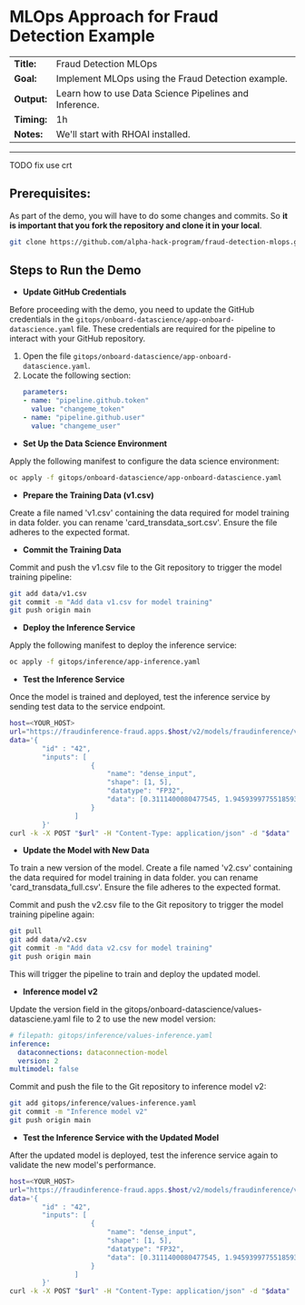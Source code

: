 # MLOps Approach for Fraud Detection Example

<table>
    <tr>
        <td><b>Title:</b></td>
        <td>Fraud Detection MLOps</td>
    </tr>
    <tr>
        <td><b>Goal:</b></td>
        <td>Implement MLOps using the Fraud Detection example.</td>
    </tr>
    <tr>
        <td><b>Output:</b></td>
        <td>Learn how to use Data Science Pipelines and Inference.</td>
    </tr>
    <tr>
        <td><b>Timing:</b></td>
        <td>1h</td>
    </tr>
    <tr>
        <td><b>Notes:</b></td>
        <td>We'll start with RHOAI installed.</td>
    </tr>
</table>

---

TODO fix use crt

## Prerequisites:
As part of the demo, you will have to do some changes and commits. So **it is important that you fork the repository and clone it in your local**.

```bash
git clone https://github.com/alpha-hack-program/fraud-detection-mlops.git
```

## Steps to Run the Demo

- **Update GitHub Credentials**

Before proceeding with the demo, you need to update the GitHub credentials in the `gitops/onboard-datascience/app-onboard-datascience.yaml` file. These credentials are required for the pipeline to interact with your GitHub repository.

1. Open the file `gitops/onboard-datascience/app-onboard-datascience.yaml`.
2. Locate the following section:
   ```yaml
   parameters:
   - name: "pipeline.github.token"
     value: "changeme_token"
   - name: "pipeline.github.user"
     value: "changeme_user"
   ```

- **Set Up the Data Science Environment**

Apply the following manifest to configure the data science environment:
```bash
oc apply -f gitops/onboard-datascience/app-onboard-datascience.yaml
```

- **Prepare the Training Data (v1.csv)**

Create a file named 'v1.csv' containing the data required for model training in data folder. you can rename 'card_transdata_sort.csv'. Ensure the file adheres to the expected format.

- **Commit the Training Data**

Commit and push the v1.csv file to the Git repository to trigger the model training pipeline:
```bash
git add data/v1.csv
git commit -m "Add data v1.csv for model training"
git push origin main
```

- **Deploy the Inference Service**

Apply the following manifest to deploy the inference service:
```bash
oc apply -f gitops/inference/app-inference.yaml
```

- **Test the Inference Service**

Once the model is trained and deployed, test the inference service by sending test data to the service endpoint.
```bash
host=<YOUR_HOST>
url="https://fraudinference-fraud.apps.$host/v2/models/fraudinference/versions/1/infer" 
data='{
        "id" : "42",
        "inputs": [
                    {
                        "name": "dense_input",
                        "shape": [1, 5],
                        "datatype": "FP32",
                        "data": [0.3111400080477545, 1.9459399775518593, 1.0, 0.0, 0.0]
                    }
                ]
        }'
curl -k -X POST "$url" -H "Content-Type: application/json" -d "$data"
```

- **Update the Model with New Data**

To train a new version of the model. Create a file named 'v2.csv' containing the data required for model training in data folder. you can rename 'card_transdata_full.csv'. Ensure the file adheres to the expected format.

Commit and push the v2.csv file to the Git repository to trigger the model training pipeline again:
```bash
git pull
git add data/v2.csv
git commit -m "Add data v2.csv for model training"
git push origin main
```
This will trigger the pipeline to train and deploy the updated model.

- **Inference model v2**

Update the version field in the gitops/onboard-datascience/values-datasciene.yaml file to 2 to use the new model version:
```yaml
# filepath: gitops/inference/values-inference.yaml
inference:
  dataconnections: dataconnection-model
  version: 2
multimodel: false
```

Commit and push the file to the Git repository to inference model v2:
```bash
git add gitops/inference/values-inference.yaml
git commit -m "Inference model v2"
git push origin main
```

- **Test the Inference Service with the Updated Model**

After the updated model is deployed, test the inference service again to validate the new model's performance.
```bash
host=<YOUR_HOST>
url="https://fraudinference-fraud.apps.$host/v2/models/fraudinference/versions/1/infer" 
data='{
        "id" : "42",
        "inputs": [
                    {
                        "name": "dense_input",
                        "shape": [1, 5],
                        "datatype": "FP32",
                        "data": [0.3111400080477545, 1.9459399775518593, 1.0, 0.0, 0.0]
                    }
                ]
        }'
curl -k -X POST "$url" -H "Content-Type: application/json" -d "$data"
```

